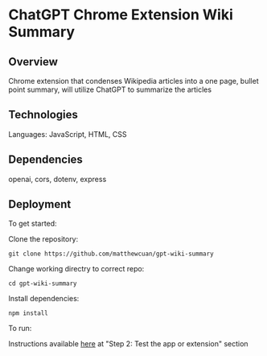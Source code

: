 # ChatGPT Chrome Extension Wiki Summary

## Overview

Chrome extension that condenses Wikipedia articles into a one page, bullet point summary, will utilize ChatGPT to summarize the articles

## Technologies

Languages: JavaScript, HTML, CSS

## Dependencies

openai, cors, dotenv, express

## Deployment

To get started:

Clone the repository:

```
git clone https://github.com/matthewcuan/gpt-wiki-summary
```

Change working directry to correct repo:

```
cd gpt-wiki-summary
```

Install dependencies:

```
npm install
```

To run:

Instructions available [here](https://support.google.com/chrome/a/answer/2714278?hl=en) at "Step 2: Test the app or extension" section
